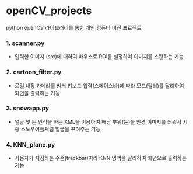 # openCV_projects
python openCV 라이브러리를 통한 개인 컴퓨터 비전 프로젝트

### 1. scanner.py

- 입력한 이미지 (src)에 대하여 마우스로 ROI를 설정하여 이미지를 스캔하는 기능


### 2. cartoon_filter.py

- 로컬 내장 카메라를 켜서 키보드 입력(스페이스바)에 따라 모드(필터)를 달리하여 화면을 출력하는 기능

### 3. snowapp.py

- 얼굴 및 눈 인식을 하는 XML을 이용하여 해당 부위(눈)을 안경 이미지를 씌워서 시중 스노우어플처럼 얼굴을 꾸며주는 기능


### 4. KNN_plane.py

- 사용자가 지정하는 수준(trackbar)따라 KNN 영역을 달리하여 화면으로 출력하는 기능
